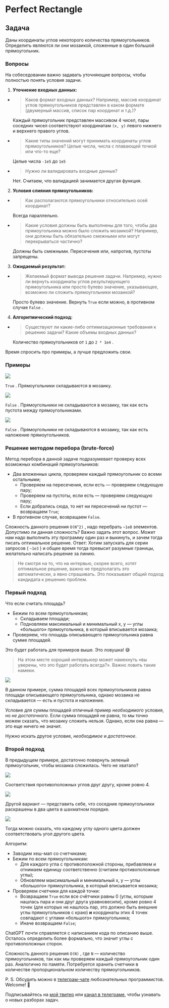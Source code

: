 #  Perfect Rectangle

## Задача

Даны координаты углов некоторого количества прямоугольников. Определить являются ли они мозаикой, сложенные в один большой прямоугольник.

### Вопросы

На собеседовании важно задавать уточняющие вопросы, чтобы полностью понять условия задачи.

1. **Уточнение входных данных:**

  + > Каков формат входных данных? Например, массив координат углов прямоугольников представлен в каком формате (двумерный массив, список пар координат и т.д.)?
    
    Каждый прямоугольник представлен массивом 4 чисел, пары соседних чисел соответствуют координатам `(x, y)` левого нижнего и верхнего правого углов.

  + > Какие типы значений могут принимать координаты углов прямоугольников? Целые числа, числа с плавающей точкой или что-то еще?
    
    Целые числа `-1e5` до `1e5`

  
  + > Нужно ли валидировать входные данные?
    
    Нет. Считаем, что валидацией занимается другая функция.

2. **Условия слияния прямоугольников:**

  + > Как располагаются прямоугольники относительно осей координат?
    
    Всегда параллельно.

  + > Какие условия должны быть выполнены для того, чтобы два прямоугольника можно было сложить мозаикой? Например, они должны быть обязательно смежными или могут перекрываться частично?
    
    Должны быть смежными. Пересечения или, напротив, пустоты запрещены.

3. **Ожидаемый результат:**

  + > Желаемый формат вывода решения задачи. Например, нужно ли вернуть координаты углов результирующего прямоугольника или просто булево значение, указывающее, возможно ли сложить прямоугольники мозаикой?
    
    Просто булево значение. Вернуть `True` если можно, в противном случае `False` .

4. **Алгоритмический подход:**

  + > Существуют ли какие-либо оптимизационные требования к решению задачи? Какие объемы входных данных?
    
    Количество прямоугольников от `1` до `2 * 1e4` .

Время спросить про примеры, а лучше предложить свои.

### Примеры

![](/images/perectrec1-plane.jpg)

`True` . Прямоугольники складываются в мозаику.

![](/images/perfectrec2-plane.jpeg)

`False` . Прямоугольники не складываются в мозаику, так как есть пустота между прямоугольниками.

![](/images/perfecrrec4-plane.jpg)

`False` . Прямоугольники не складываются в мозаику, так как есть наложение прямоугольников.

### Решение методом перебора (brute-force)

Метод перебора в данной задаче подразумевает проверку всех возможных комбинаций прямоугольников:

* Два вложенных цикла, проверяем каждый прямоугольник со всеми остальными; 
  + Проверяем на пересечения, если есть — проверяем следующую пару; 
  + Проверяем на пустоты, если есть — проверяем следующую пару; 
  + Если добрались сюда, то нет ни пересечений ни пустот — возвращаем `True`; 
* В противном случае, возвращаем `False`.

Сложность данного решения `O(N^2)` , надо перебрать `~1e8` элементов. Допустимо ли данная сложность? Важно задать этот вопрос. Может нам надо выполнить эту программу один раз и выкинуть, и зачем тогда писать оптимальное решение. Ответ: Хотим запускать для серии запросов ( `~1e3` ) и общее время тогда превысит разумные границы, желательно написать решение за линию.

> Не смотря на то, что на интервью, скорее всего, хотят оптимальное решение, важно не предполагать это автоматически, а явно спрашивать. Это показывает общий подход кандидата к решению проблем.

### Первый подход

Что если считать площадь?

* Бежим по всем прямоугольникам; 
  + Складываем площади; 
  + Подновляем максимальный и минимальный x, y — углы «большого» прямоугольника, в который вписывается мозаика; 
* Проверяем, что площадь описывающего прямоугольника равна сумме площадей.

Это будет работать для примеров выше. Это ловушка! 😅

> На этом месте хороший интервьюер может намекнуть «вы уверены, что это будет работать всегда?». Важно ловить такие намеки.

![](/images/perfect-square1.jpg)

В данном примере, сумма площадей всех прямоугольников равна площади описывающего прямоугольника, однако мозаика не складывается — есть и пустота и наложение.

Условие для суммы площадей отличный пример _необходимого_ условия, но _не достаточного_. Если сумма площадей не равна, то мы точно можем сказать, что мозаику сложить нельзя. Однако, если она равна — это еще ничего не значит.

Нужно искать другое условие, _необходимое_ и _достаточное_.

### Второй подход

В предыдущем примере, достаточно повернуть зеленый прямоугольник, чтобы мозаика сложилась. Чего не хватало?

![](/images/perfect-square2.jpg)

Соответствия противоположных углов друг другу, кроме ровно 4.

![](/images/perfect-square3.jpg)

Другой вариант — представить себе, что соседние прямоугольники раскрашены в два цвета в шахматном порядке.

![](/images/perfect-square-chess.jpeg)

Тогда можно сказать, что каждому углу одного цвета должен соответствовать угол другого цвета.

Алгоритм:

* Заводим хеш-мап со счетчиками; 
* Бежим по всем прямоугольникам:
  + Для каждого угла с противоположной стороны, прибавляем и отнимаем единицу соответственно (считаем противоположные углы); 
  + Обновляем максимальный и минимальный x, y — углы «большого» прямоугольника, в который вписывается мозаика; 
* Проверяем счетчики для каждой точки:
  + Возвращаем `True` если все счётчики равны 0 (углы, которым нашлась пара и они друг друга уравновесили), кроме ровно 4 точек (для которых не нашлось пар, это должно быть внешние углы прямоугольников с краю) **и** координаты этих 4 точек совпадают с углами «большого» прямоугольника; 
  + Иначе возвращаем `False`; 

ChatGPT почти справляется с написанием кода по описанию выше. Осталось определить более формально, что значит углы с противоположных сторон.

Сложность данного решения `O(N)` , где `N` — количество прямоугольников, так как мы проверяем каждый прямоугольник один раз. Аналогично по памяти. Потребуется хранить счетчики в количестве пропорциональном количеству прямоугольников.

P. S. Обсудить можно в [телеграм-чате](https://t.me/ctci_chat_ru) любознательных программистов. Welcome! 🤗

Подписывайтесь на [мой твитер](https://twitter.com/vitkarpov) или [канал в телеграме](https://t.me/coding_interviews), чтобы узнавать о новых разборах задач.
